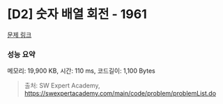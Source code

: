 # [D2] 숫자 배열 회전 - 1961 

[문제 링크](https://swexpertacademy.com/main/code/problem/problemDetail.do?contestProbId=AV5Pq-OKAVYDFAUq) 

### 성능 요약

메모리: 19,900 KB, 시간: 110 ms, 코드길이: 1,100 Bytes



> 출처: SW Expert Academy, https://swexpertacademy.com/main/code/problem/problemList.do